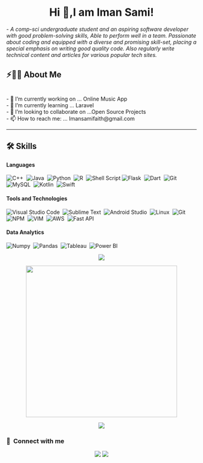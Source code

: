 
<h1 align="center"> Hi 👋,I am Iman Sami! </h1>

 <p>- <i>A comp-sci undergraduate student and an aspiring software developer with good problem-solving skills, Able to perform well in a team. Passionate about coding and equipped with a diverse and promising skill-set, placing a special emphasis on writing good quality code. Also regularly write technical content and articles for various popular tech sites.</i></p>


 ## ⚡🙋‍♂️ About Me
   <br/>
- 🔭 I’m currently working on ... Online Music App

</br>
- 🌱 I’m currently learning ... Laravel

</br>
- 👯 I’m looking to collaborate on ...Open Source Projects

</br>
- 📫 How to reach me: ... Imansamifaith@gmail.com

</br>
<hr>

     
## 🛠️ Skills

#### Languages

![C++](https://img.shields.io/badge/-C++-05122A?style=flat&logo=C%2B%2B&logoColor=00599C)&nbsp;
![Java](https://img.shields.io/badge/Java-%23150458.svg?style=flat&logo=java&logoColor=orange)&nbsp;
![Python](https://img.shields.io/badge/-Python-05122A?style=flat&logo=python)&nbsp;
![R](https://img.shields.io/badge/R-276DC3?style=flat&logo=r&logoColor=blue&color=0B2C4A)&nbsp;
![Shell Script](https://img.shields.io/badge/Shell_Script-121011?style=flat&logo=gnu-bash&logoColor=white)
![Flask](https://img.shields.io/badge/-Flask-05122A?style=flat&logo=flask)&nbsp;
![Dart](https://img.shields.io/badge/-Dart-05122A?style=flat&logo=dart&logoColor=1075C2)&nbsp;
![Git](https://img.shields.io/badge/-Git-05122A?style=flat&logo=git)&nbsp;
![MySQL](https://img.shields.io/badge/-MySQL-05122A?style=flat&logo=mysql&logoColor=4479A1)&nbsp;
![Kotlin](https://img.shields.io/badge/-Kotiln-05122A?style=flat&logo=kotlin&logoColor=4479A1)&nbsp;
![Swift](https://img.shields.io/badge/-swift-05122A?style=flat&logo=swift&logoColor=FF0000)&nbsp;

#### Tools and Technologies

![Visual Studio Code](https://img.shields.io/badge/-Visual%20Studio%20Code-05122A?style=flat&logo=visual-studio-code&logoColor=007ACC)&nbsp;
![Sublime Text](https://img.shields.io/badge/-Sublime%20Text-05122A?style=flat&logo=sublime-text&logoColor=FF9800)&nbsp;
![Android Studio](https://img.shields.io/badge/-Android%20Studio-05122A?style=flat&logo=android-studio&logoColor=3DDC84)&nbsp; 
![Linux](https://img.shields.io/badge/Linux-05122A?style=flat&logo=linux&logoColor=white)&nbsp;
![Git](https://img.shields.io/badge/-Git-05122A?style=flat&logo=git)&nbsp;
![NPM](https://img.shields.io/badge/npm-CB3837?style=flat&logo=npm&logoColor=white)&nbsp;
![VIM](https://img.shields.io/badge/VIM-%2311AB00.svg?&style=flat&logo=vim&logoColor=white)&nbsp;
![AWS](https://img.shields.io/badge/Amazon_AWS-232F3E?style=flat&logo=amazon-aws&logoColor=white)&nbsp;
![Fast API](https://img.shields.io/badge/fastapi-109989?style=flat&logo=FASTAPI&logoColor=white)

<!-- ![PyPI](https://img.shields.io/badge/pypi-3775A9?style=flat&logo=pypi&logoColor=white)&nbsp; -->


#### Data Analytics 

![Numpy](https://img.shields.io/badge/Numpy-777BB4?style=flat&logo=numpy&logoColor=white)&nbsp;
![Pandas](https://img.shields.io/badge/Pandas-2C2D72?style=flat&logo=pandas&logoColor=white)&nbsp;<!-- ![Docker](https://img.shields.io/badge/Docker-2CA5E0?style=flat&logo=docker&logoColor=white)&nbsp; -->
![Tableau](https://img.shields.io/badge/Tableau-E97627?style=flat&logo=Tableau&logoColor=white)&nbsp;
![Power BI](https://img.shields.io/badge/PowerBI-F2C811?style=flat&logo=Power%20BI&logoColor=white)

 <p align="center"><img src="https://github-readme-stats.vercel.app/api/top-langs/?username=iman-sami&layout=compact&hide=TSQL&theme=chartreuse-dark"></p>
<p align="center" ><img src="https://github-readme-stats.vercel.app/api?username=iman-sami&count_private=true&show_icons=true&&theme=chartreuse-dark&include_all_commits=true" width="400"></p> 
<p align="center" ><img src="https://github-readme-streak-stats.herokuapp.com?user=iman-sami&theme=chartreuse-dark"></p>


### :link: &nbsp;Connect with me

<p align="center">
<a href="mailto:imansamifaith@gmail.com"><img src="https://img.shields.io/badge/-Imansamifaith@gmail.com-D14836?style=for-the-badge&logo=Gmail&logoColor=white"/></a>
<a href="https://twitter.com/ImanAbubeker"><img src="https://img.shields.io/badge/-ImanAbubeker-1DA1F2?style=for-the-badge&logo=twitter&logoColor=white"/></a>
</p>
